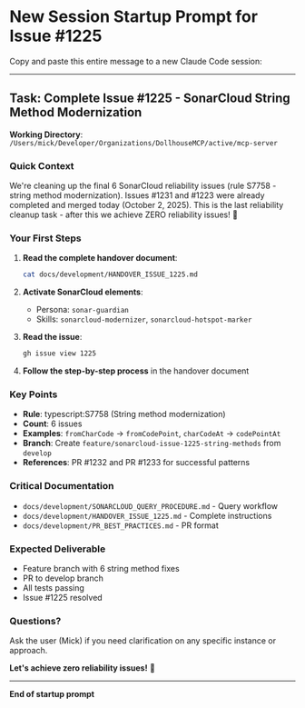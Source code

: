# New Session Startup Prompt for Issue #1225

Copy and paste this entire message to a new Claude Code session:

---

## Task: Complete Issue #1225 - SonarCloud String Method Modernization

**Working Directory**: `/Users/mick/Developer/Organizations/DollhouseMCP/active/mcp-server`

### Quick Context
We're cleaning up the final 6 SonarCloud reliability issues (rule S7758 - string method modernization). Issues #1231 and #1223 were already completed and merged today (October 2, 2025). This is the last reliability cleanup task - after this we achieve ZERO reliability issues! 🎉

### Your First Steps

1. **Read the complete handover document**:
   ```bash
   cat docs/development/HANDOVER_ISSUE_1225.md
   ```

2. **Activate SonarCloud elements**:
   - Persona: `sonar-guardian`
   - Skills: `sonarcloud-modernizer`, `sonarcloud-hotspot-marker`

3. **Read the issue**:
   ```bash
   gh issue view 1225
   ```

4. **Follow the step-by-step process** in the handover document

### Key Points
- **Rule**: typescript:S7758 (String method modernization)
- **Count**: 6 issues
- **Examples**: `fromCharCode` → `fromCodePoint`, `charCodeAt` → `codePointAt`
- **Branch**: Create `feature/sonarcloud-issue-1225-string-methods` from `develop`
- **References**: PR #1232 and PR #1233 for successful patterns

### Critical Documentation
- `docs/development/SONARCLOUD_QUERY_PROCEDURE.md` - Query workflow
- `docs/development/HANDOVER_ISSUE_1225.md` - Complete instructions
- `docs/development/PR_BEST_PRACTICES.md` - PR format

### Expected Deliverable
- Feature branch with 6 string method fixes
- PR to develop branch
- All tests passing
- Issue #1225 resolved

### Questions?
Ask the user (Mick) if you need clarification on any specific instance or approach.

**Let's achieve zero reliability issues!** 🚀

---

**End of startup prompt**
